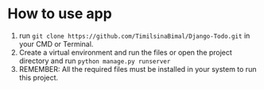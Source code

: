 # How to use app
1. run ```git clone https://github.com/TimilsinaBimal/Django-Todo.git``` in your CMD or Terminal.
2. Create a virtual environment and run the files or open the project directory and run ```python manage.py runserver```
3. REMEMBER: All the required files must be installed in your system to run this project.
